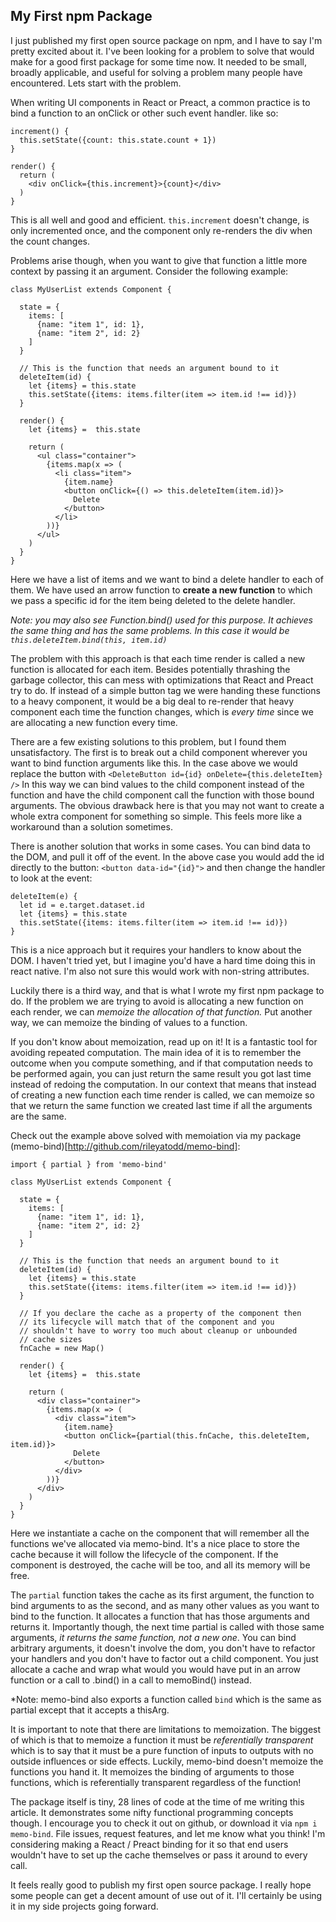 ## My First npm Package

I just published my first open source package on npm, and I have to say I'm pretty excited about it. I've been looking for a problem to solve that would make for a good first package for some time now. It needed to be small, broadly applicable, and useful for solving a problem many people have encountered. Lets start with the problem.

When writing UI components in React or Preact, a common practice is to bind a function to an onClick or other such event handler. like so:
```
increment() {
  this.setState({count: this.state.count + 1})
}

render() {
  return (
    <div onClick={this.increment}>{count}</div>
  )
}
```
This is all well and good and efficient. `this.increment` doesn't change, is only incremented once, and the component only re-renders the div when the count changes.

Problems arise though, when you want to give that function a little more context by passing it an argument. Consider the following example:
```
class MyUserList extends Component {

  state = {
    items: [
      {name: "item 1", id: 1},
      {name: "item 2", id: 2}
    ]
  }

  // This is the function that needs an argument bound to it
  deleteItem(id) {
    let {items} = this.state
    this.setState({items: items.filter(item => item.id !== id)})
  }

  render() {
    let {items} =  this.state

    return (
      <ul class="container">
        {items.map(x => (
          <li class="item">
            {item.name}
            <button onClick={() => this.deleteItem(item.id)}>
              Delete
            </button>
          </li>
        ))}
      </ul>
    )
  }
}
```

Here we have a list of items and we want to bind a delete handler to each of them. We have used an arrow function to **create a new function** to which we pass a specific id for the item being deleted to the delete handler. 

*Note: you may also see Function.bind() used for this purpose. It achieves the same thing and has the same problems. In this case it would be `this.deleteItem.bind(this, item.id)`*

The problem with this approach is that each time render is called a new function is allocated for each item. Besides potentially thrashing the garbage collector, this can mess with optimizations that React and Preact try to do. If instead of a simple button tag we were handing these functions to a heavy component, it would be a big deal to re-render that heavy component each time the function changes, which is *every time* since we are allocating a new function every time. 

There are a few existing solutions to this problem, but I found them unsatisfactory. The first is to break out a child component wherever you want to bind function arguments like this. In the case above we would replace the button with 
```<DeleteButton id={id} onDelete={this.deleteItem} />``` 
In this way we can bind values to the child component instead of the function and have the child component call the function with those bound arguments. The obvious drawback here is that you may not want to create a whole extra component for something so simple. This feels more like a workaround than a solution sometimes.

There is another solution that works in some cases. You can bind data to the DOM, and pull it off of the event. In the above case you would add the id directly to the button: `<button data-id="{id}">` and then change the handler to look at the event:
```
deleteItem(e) {
  let id = e.target.dataset.id
  let {items} = this.state
  this.setState({items: items.filter(item => item.id !== id)})
}
```

This is a nice approach but it requires your handlers to know about the DOM. I haven't tried yet, but I imagine you'd have a hard time doing this in react native. I'm also not sure this would work with non-string attributes.

Luckily there is a third way, and that is what I wrote my first npm package to do. If the problem we are trying to avoid is allocating a new function on each render, we can *memoize the allocation of that function.* Put another way, we can memoize the binding of values to a function. 

If you don't know about memoization, read up on it! It is a fantastic tool for avoiding repeated computation. The main idea of it is to remember the outcome when you compute something, and if that computation needs to be performed again, you can just return the same result you got last time instead of redoing the computation. In our context that means that instead of creating a new function each time render is called, we can memoize so that we return the same function we created last time if all the arguments are the same.

Check out the example above solved with memoiation via my package (memo-bind)[http://github.com/rileyatodd/memo-bind]:
```
import { partial } from 'memo-bind'

class MyUserList extends Component {

  state = {
    items: [
      {name: "item 1", id: 1},
      {name: "item 2", id: 2}
    ]
  }

  // This is the function that needs an argument bound to it
  deleteItem(id) {
    let {items} = this.state
    this.setState({items: items.filter(item => item.id !== id)})
  }

  // If you declare the cache as a property of the component then
  // its lifecycle will match that of the component and you 
  // shouldn't have to worry too much about cleanup or unbounded
  // cache sizes
  fnCache = new Map()

  render() {
    let {items} =  this.state

    return (
      <div class="container">
        {items.map(x => (
          <div class="item">
            {item.name}
            <button onClick={partial(this.fnCache, this.deleteItem, item.id)}>
              Delete
            </button>
          </div>
        ))}
      </div>
    )
  }
}
```

Here we instantiate a cache on the component that will remember all the functions we've allocated via memo-bind. It's a nice place to store the cache because it will follow the lifecycle of the component. If the component is destroyed, the cache will be too, and all its memory will be free. 

The `partial` function takes the cache as its first argument, the function to bind arguments to as the second, and as many other values as you want to bind to the function. It allocates a function that has those arguments and returns it. Importantly though, the next time partial is called with those same arguments, *it returns the same function, not a new one*. You can bind arbitrary arguments, it doesn't involve the dom, you don't have to refactor your handlers and you don't have to factor out a child component. You just allocate a cache and wrap what would you would have put in an arrow function or a call to .bind() in a call to memoBind() instead. 

*Note: memo-bind also exports a function called `bind` which is the same as partial except that it accepts a thisArg.

It is important to note that there are limitations to memoization. The biggest of which is that to memoize a function it must be *referentially transparent* which is to say that it must be a pure function of inputs to outputs with no outside influences or side effects. Luckily, memo-bind doesn't memoize the functions you hand it. It memoizes the binding of arguments to those functions, which is referentially transparent regardless of the function! 

The package itself is tiny, 28 lines of code at the time of me writing this article. It demonstrates some nifty functional programming concepts though. I encourage you to check it out on github, or download it via `npm i memo-bind`. File issues, request features, and let me know what you think! I'm considering making a React / Preact binding for it so that end users wouldn't have to set up the cache themselves or pass it around to every call.

It feels really good to publish my first open source package. I really hope some people can get a decent amount of use out of it. I'll certainly be using it in my side projects going forward.